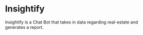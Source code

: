 # Insightify
Insightify is a Chat Bot that takes in data regarding real-estate and generates a report.
